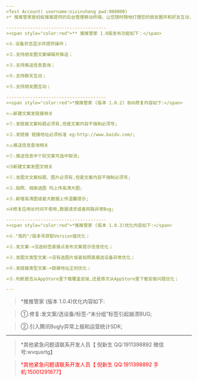 ```yaml
---
>Test Account( username:nixinsheng pwd:000000)
>* 推推管家是蚂蚁推推提供的后台管理移动终端，让您随时随地打理您的朋友圈并和好友互动.

--------------------------------------
><span style="color:red">** 推推管家 1.0版发布功能如下：</span>

>①.设备状态显示并提供操作；

>②.支持朋友圈文案编辑并推送；

>③.支持推送信息查询；

>④.支持聊天互动；

>⑤.支持朋友圈互动；

--------------------------------------
><span style="color:red">*推推管家 (版本 1.0.2) BUG修复内容如下:</span>

>⑴新建文案发链接相关

>①.发链接文案标题必须有,但是文案内容不强制必须写;

>②.发链接 链接地址必须标准 eg:http://www.baidu.com/;

>⑵推送信息查询相关

>①.推送信息中个别文案可选中取消;

>⑶新建文案发图文相关

>①.发图文文案标题、图片必须有,但是文案内容不强制必须写;

>②.拍照、相册选图 均上传高清大图;

>③.新增高清图或者大数据上传温馨提示;

>⑷修复应用长时间不使用,数据请求或者网路异常Bug;

--------------------------------------
><span style="color:red">*推推管家 (版本 1.0.3)优化内容如下:</span>

>①."我的"/版本号获取Version值优化；

>②.发文案->没选标签直接点发布文案提示信息优化；

>③.发图文类型文案->没有选图片或者拍照直接选设备异常优化；

>④.发链接类型文案->链接地址正则优化；

>⑤.判断是否从AppStore里下载覆盖安装,还是首次从AppStore里下载安装问题优化；

---
```


>*推推管家 (版本 1.0.4)优化内容如下:

>①.修复:发文案/选设备/标签-“未分组”标签引起崩溃BUG;

>②.引入腾讯Bugly异常上报和运营统计SDK;

---

>*其他紧急问题请联系开发人员【 倪新生 QQ:1911398892 微信号:wvqusrtg】

><span style="color:red">*其他紧急问题请联系开发人员【 倪新生 QQ:1911398892 手机:15001291877】</span>